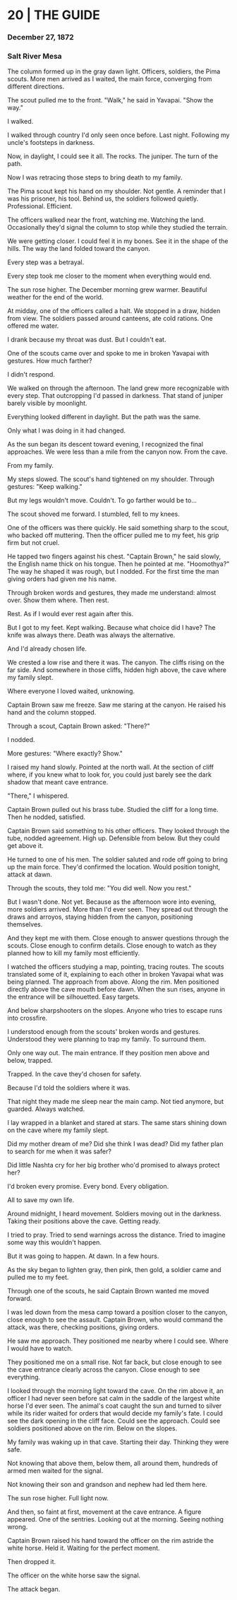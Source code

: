 # 20  |  THE GUIDE

### December 27, 1872
### Salt River Mesa
The column formed up in the gray dawn light. Officers, soldiers, the Pima scouts. More men arrived as I waited, the main force, converging from different directions.

The scout pulled me to the front. "Walk," he said in Yavapai. "Show the way."

I walked.

I walked through country I'd only seen once before. Last night. Following my uncle's footsteps in darkness.

Now, in daylight, I could see it all. The rocks. The juniper. The turn of the path.

Now I was retracing those steps to bring death to my family.

The Pima scout kept his hand on my shoulder. Not gentle. A reminder that I was his prisoner, his tool. Behind us, the soldiers followed quietly. Professional. Efficient.

The officers walked near the front, watching me. Watching the land. Occasionally they'd signal the column to stop while they studied the terrain.

We were getting closer. I could feel it in my bones. See it in the shape of the hills. The way the land folded toward the canyon.

Every step was a betrayal.

Every step took me closer to the moment when everything would end.

The sun rose higher. The December morning grew warmer. Beautiful weather for the end of the world.

At midday, one of the officers called a halt. We stopped in a draw, hidden from view. The soldiers passed around canteens, ate cold rations. One offered me water.

I drank because my throat was dust. But I couldn't eat.

One of the scouts came over and spoke to me in broken Yavapai with gestures. How much farther?

I didn't respond.

We walked on through the afternoon. The land grew more recognizable with every step. That outcropping I'd passed in darkness. That stand of juniper barely visible by moonlight.

Everything looked different in daylight. But the path was the same.

Only what I was doing in it had changed.

As the sun began its descent toward evening, I recognized the final approaches. We were less than a mile from the canyon now. From the cave.

From my family.

My steps slowed. The scout's hand tightened on my shoulder. Through gestures: "Keep walking."

But my legs wouldn't move. Couldn't. To go farther would be to...

The scout shoved me forward. I stumbled, fell to my knees.

One of the officers was there quickly. He said something sharp to the scout, who backed off muttering. Then the officer pulled me to my feet, his grip firm but not cruel.

He tapped two fingers against his chest. "Captain Brown," he said slowly, the English name thick on his tongue. Then he pointed at me. "Hoomothya?" The way he shaped it was rough, but I nodded. For the first time the man giving orders had given me his name.

Through broken words and gestures, they made me understand: almost over. Show them where. Then rest.

Rest. As if I would ever rest again after this.

But I got to my feet. Kept walking. Because what choice did I have? The knife was always there. Death was always the alternative.

And I'd already chosen life.

We crested a low rise and there it was. The canyon. The cliffs rising on the far side. And somewhere in those cliffs, hidden high above, the cave where my family slept.

Where everyone I loved waited, unknowing.

Captain Brown saw me freeze. Saw me staring at the canyon. He raised his hand and the column stopped.

Through a scout, Captain Brown asked: "There?"

I nodded.

More gestures: "Where exactly? Show."

I raised my hand slowly. Pointed at the north wall. At the section of cliff where, if you knew what to look for, you could just barely see the dark shadow that meant cave entrance.

"There," I whispered.

Captain Brown pulled out his brass tube. Studied the cliff for a long time. Then he nodded, satisfied.

Captain Brown said something to his other officers. They looked through the tube, nodded agreement. High up. Defensible from below. But they could get above it.

He turned to one of his men. The soldier saluted and rode off going to bring up the main force. They'd confirmed the location. Would position tonight, attack at dawn.

Through the scouts, they told me: "You did well. Now you rest."

But I wasn't done. Not yet. Because as the afternoon wore into evening, more soldiers arrived. More than I'd ever seen. They spread out through the draws and arroyos, staying hidden from the canyon, positioning themselves.

And they kept me with them. Close enough to answer questions through the scouts. Close enough to confirm details. Close enough to watch as they planned how to kill my family most efficiently.

I watched the officers studying a map, pointing, tracing routes. The scouts translated some of it, explaining to each other in broken Yavapai what was being planned. The approach from above. Along the rim. Men positioned directly above the cave mouth before dawn. When the sun rises, anyone in the entrance will be silhouetted. Easy targets.

And below sharpshooters on the slopes. Anyone who tries to escape runs into crossfire.

I understood enough from the scouts' broken words and gestures. Understood they were planning to trap my family. To surround them.

Only one way out. The main entrance. If they position men above and below, trapped.

Trapped. In the cave they'd chosen for safety.

Because I'd told the soldiers where it was.

That night they made me sleep near the main camp. Not tied anymore, but guarded. Always watched.

I lay wrapped in a blanket and stared at stars. The same stars shining down on the cave where my family slept.

Did my mother dream of me? Did she think I was dead? Did my father plan to search for me when it was safer?

Did little Nashta cry for her big brother who'd promised to always protect her?

I'd broken every promise. Every bond. Every obligation.

All to save my own life.

Around midnight, I heard movement. Soldiers moving out in the darkness. Taking their positions above the cave. Getting ready.

I tried to pray. Tried to send warnings across the distance. Tried to imagine some way this wouldn't happen.

But it was going to happen. At dawn. In a few hours.

As the sky began to lighten gray, then pink, then gold, a soldier came and pulled me to my feet.

Through one of the scouts, he said Captain Brown wanted me moved forward.

I was led down from the mesa camp toward a position closer to the canyon, close enough to see the assault. Captain Brown, who would command the attack, was there, checking positions, giving orders.

He saw me approach. They positioned me nearby where I could see. Where I would have to watch.

They positioned me on a small rise. Not far back, but close enough to see the cave entrance clearly across the canyon. Close enough to see everything.

I looked through the morning light toward the cave. On the rim above it, an officer I had never seen before sat calm in the saddle of the largest white horse I'd ever seen. The animal's coat caught the sun and turned to silver while its rider waited for orders that would decide my family's fate. I could see the dark opening in the cliff face. Could see the approach. Could see soldiers positioned above on the rim. Below on the slopes.

My family was waking up in that cave. Starting their day. Thinking they were safe.

Not knowing that above them, below them, all around them, hundreds of armed men waited for the signal.

Not knowing their son and grandson and nephew had led them here.

The sun rose higher. Full light now.

And then, so faint at first, movement at the cave entrance. A figure appeared. One of the sentries. Looking out at the morning. Seeing nothing wrong.

Captain Brown raised his hand toward the officer on the rim astride the white horse. Held it. Waiting for the perfect moment.

Then dropped it.

The officer on the white horse saw the signal.

The attack began.
